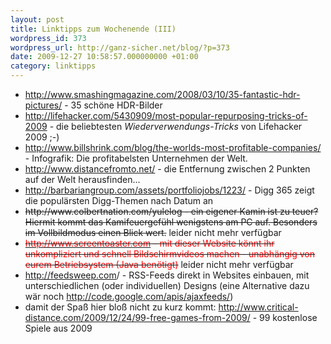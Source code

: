 ```yaml
---
layout: post
title: Linktipps zum Wochenende (III)
wordpress_id: 373
wordpress_url: http://ganz-sicher.net/blog/?p=373
date: 2009-12-27 10:58:57.000000000 +01:00
category: linktipps
---
```

<ul>
	<li><a href="http://www.smashingmagazine.com/2008/03/10/35-fantastic-hdr-pictures/">http://www.smashingmagazine.com/2008/03/10/35-fantastic-hdr-pictures/</a> - 35 schöne HDR-Bilder</li>
	<li><a href="http://lifehacker.com/5430909/most-popular-repurposing-tricks-of-2009">http://lifehacker.com/5430909/most-popular-repurposing-tricks-of-2009</a> - die beliebtesten <em>Wiederverwendungs-Tricks</em> von Lifehacker 2009 ;-)</li>
	<li><a href="http://www.billshrink.com/blog/the-worlds-most-profitable-companies/">http://www.billshrink.com/blog/the-worlds-most-profitable-companies/</a> - Infografik: Die profitabelsten Unternehmen der Welt.</li>
	<li><a href="http://www.distancefromto.net/" target="_blank">http://www.distancefromto.net/</a> - die Entfernung zwischen 2 Punkten auf der Welt herausfinden...</li>
	<li><a href="http://barbariangroup.com/assets/portfoliojobs/1223/">http://barbariangroup.com/assets/portfoliojobs/1223/</a> - Digg 365 zeigt die populärsten Digg-Themen nach Datum an</li>
	<li><del>http://www.colbertnation.com/yulelog - ein eigener Kamin ist zu teuer? Hiermit kommt das Kamifeuergefühl wenigstens am PC auf. Besonders im Vollbildmodus einen Blick wert.</del> leider nicht mehr verfügbar</li>
	<li><del><span style="color: #ff0000;"><a href="http://www.screentoaster.com/" target="_blank"><span style="color: #ff0000;">http://www.screentoaster.com</span></a> - mit dieser Website könnt ihr unkompliziert und schnell Bildschirmvideos machen - unabhängig von eurem Betriebsystem (Java benötigt)</span></del> leider nicht mehr verfügbar</li>
	<li><a href="http://feedsweep.com" target="_blank">http://feedsweep.com</a>/ - RSS-Feeds direkt in Websites einbauen, mit unterschiedlichen (oder individuellen) Designs (eine Alternative dazu wär noch <a href="http://code.google.com/apis/ajaxfeeds/" target="_blank">http://code.google.com/apis/ajaxfeeds/</a>)</li>
	<li>damit der Spaß hier bloß nicht zu kurz kommt: <a href="http://www.critical-distance.com/2009/12/24/99-free-games-from-2009/" target="_blank">http://www.critical-distance.com/2009/12/24/99-free-games-from-2009/</a> - 99 kostenlose Spiele aus 2009</li>
</ul>
